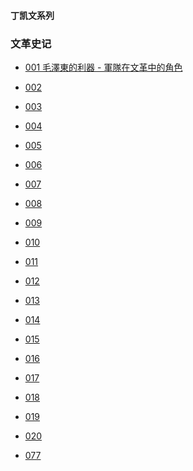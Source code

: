 #### 丁凯文系列

### 文革史记


- [001 毛澤東的利器 - 軍隊在文革中的角色  ](https://youtu.be/Tbza4HAv5yM)
- [002   ]()
- [003   ]()
- [004   ]()
- [005   ]()
- [006   ]()
- [007   ]()
- [008   ]()
- [009   ]()
- [010   ]()
- [011   ]()
- [012   ]()
- [013   ]()
- [014   ]()
- [015   ]()
- [016   ]()
- [017   ]()
- [018   ]()
- [019   ]()
- [020   ]()

- [077](https://youtu.be/nem4rHGwuNw)
